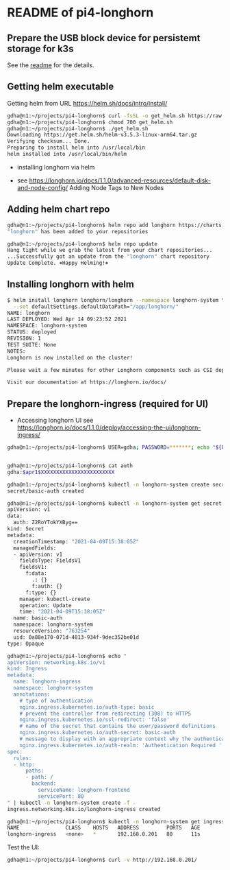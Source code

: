 # README of pi4-longhorn

## Prepare the USB block device for persistemt storage for k3s

See the [readme](https://github.com/gdha/pi4-longhorn/blob/main/prepare-usb-disk/readme.md) for the details.
 
## Getting helm executable
Getting helm from URL https://helm.sh/docs/intro/install/

```bash
gdha@n1:~/projects/pi4-longhorn$ curl -fsSL -o get_helm.sh https://raw.githubusercontent.com/helm/helm/master/scripts/get-helm-3
gdha@n1:~/projects/pi4-longhorn$ chmod 700 get_helm.sh
gdha@n1:~/projects/pi4-longhorn$ ./get_helm.sh 
Downloading https://get.helm.sh/helm-v3.5.3-linux-arm64.tar.gz
Verifying checksum... Done.
Preparing to install helm into /usr/local/bin
helm installed into /usr/local/bin/helm
```

- installing longhorn via helm

 * see https://longhorn.io/docs/1.1.0/advanced-resources/default-disk-and-node-config/
   Adding Node Tags to New Nodes

## Adding helm chart repo

```bash
gdha@n1:~/projects/pi4-longhorn$ helm repo add longhorn https://charts.longhorn.io
"longhorn" has been added to your repositories

gdha@n1:~/projects/pi4-longhorn$ helm repo update
Hang tight while we grab the latest from your chart repositories...
...Successfully got an update from the "longhorn" chart repository
Update Complete. ⎈Happy Helming!⎈
```

## Installing longhorn with helm

```bash
$ helm install longhorn longhorn/longhorn --namespace longhorn-system \
  --set defaultSettings.defaultDataPath="/app/longhorn/"
NAME: longhorn
LAST DEPLOYED: Wed Apr 14 09:23:52 2021
NAMESPACE: longhorn-system
STATUS: deployed
REVISION: 1
TEST SUITE: None
NOTES:
Longhorn is now installed on the cluster!

Please wait a few minutes for other Longhorn components such as CSI deployments, Engine Images, and Instance Managers to be initialized.

Visit our documentation at https://longhorn.io/docs/
```

## Prepare the longhorn-ingress (required for UI)

- Accessing longhorn UI
 see https://longhorn.io/docs/1.1.0/deploy/accessing-the-ui/longhorn-ingress/

```bash
gdha@n1:~/projects/pi4-longhorn$ USER=gdha; PASSWORD=*******; echo "${USER}:$(openssl passwd -stdin -apr1 <<< ${PASSWORD})" >> auth


gdha@n1:~/projects/pi4-longhorn$ cat auth 
gdha:$apr1$XXXXXXXXXXXXXXXXXXXXXXXX

gdha@n1:~/projects/pi4-longhorn$ kubectl -n longhorn-system create secret generic basic-auth --from-file=auth
secret/basic-auth created

gdha@n1:~/projects/pi4-longhorn$ kubectl -n longhorn-system get secret basic-auth -o yaml
apiVersion: v1
data:
  auth: Z2RoYTokYXByg==
kind: Secret
metadata:
  creationTimestamp: "2021-04-09T15:38:05Z"
  managedFields:
  - apiVersion: v1
    fieldsType: FieldsV1
    fieldsV1:
      f:data:
        .: {}
        f:auth: {}
      f:type: {}
    manager: kubectl-create
    operation: Update
    time: "2021-04-09T15:38:05Z"
  name: basic-auth
  namespace: longhorn-system
  resourceVersion: "763254"
  uid: 0a88e170-071d-4813-934f-9dec352be01d
type: Opaque
```

```bash
gdha@n1:~/projects/pi4-longhorn$ echo "
apiVersion: networking.k8s.io/v1
kind: Ingress
metadata:
  name: longhorn-ingress
  namespace: longhorn-system
  annotations:
    # type of authentication
    nginx.ingress.kubernetes.io/auth-type: basic
    # prevent the controller from redirecting (308) to HTTPS
    nginx.ingress.kubernetes.io/ssl-redirect: 'false'
    # name of the secret that contains the user/password definitions
    nginx.ingress.kubernetes.io/auth-secret: basic-auth
    # message to display with an appropriate context why the authentication is required
    nginx.ingress.kubernetes.io/auth-realm: 'Authentication Required '
spec:
  rules:
  - http:
      paths:
      - path: /
        backend:
          serviceName: longhorn-frontend
          servicePort: 80
" | kubectl -n longhorn-system create -f -
ingress.networking.k8s.io/longhorn-ingress created

gdha@n1:~/projects/pi4-longhorn$ kubectl -n longhorn-system get ingress
NAME               CLASS    HOSTS   ADDRESS         PORTS   AGE
longhorn-ingress   <none>   *       192.168.0.201   80      11s
```

Test the UI:
```bash
gdha@n1:~/projects/pi4-longhorn$ curl -v http://192.168.0.201/
```
